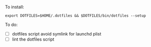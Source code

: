 To install:

`export DOTFILES=$HOME/.dotfiles && $DOTFILES/bin/dotfiles --setup`

To do:

- [ ] dotfiles script avoid symlink for launchd plist
- [ ] lint the dotfiles script